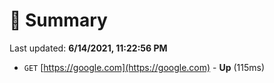 # 📖 Summary
Last updated: **6/14/2021, 11:22:56 PM**

- `GET` [https://google.com](https://google.com) - **Up** (115ms)
